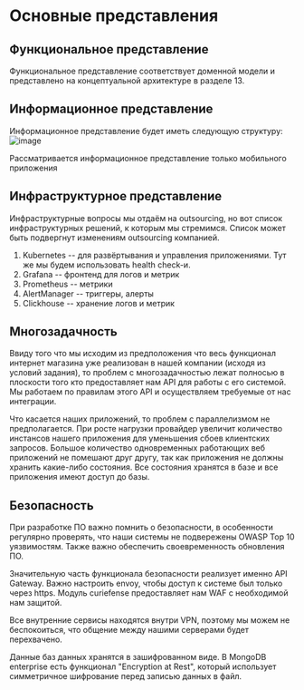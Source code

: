 # Основные представления

## Функциональное представление

Функциональное представление соответствует доменной модели и представлено на концептуальной архитектуре в разделе 13.

## Информационное представление

Информационное представление будет иметь следующую структуру:
![image](https://user-images.githubusercontent.com/124265597/220123081-fbd724b7-65b0-46c4-b290-ab93eebdc432.png)

Рассматривается информационное представление только мобильного приложения

## Инфраструктурное представление

Инфраструктурные вопросы мы отдаём на outsourcing, но вот список инфраструктурных решений, к которым мы стремимся. Список может быть подвергнут изменениям outsourcing компанией.
1. Kubernetes -- для развёртывания и управления приложениями. Тут же мы будем использовать health check-и. 
2. Grafana -- фронтенд для логов и метрик
3. Prometheus -- метрики
4. AlertManager -- триггеры, алерты
5. Clickhouse -- хранение логов и метрик

## Многозадачность

   Ввиду того что мы исходим из предположения что весь функционал интернет магазина уже реализован в нашей компании (исходя из условий задания), то проблем с многозадачностью лежат полносью в плоскости того кто предоставляет нам API для работы с его системой. Мы работаем по правилам этого API и осуществляем требуемые от нас интеграции. 

   Что касается наших приложений, то проблем с параллелизмом не предполагается. При росте нагрузки провайдер увеличит количество инстансов нашего приложения для уменьшения сбоев клиентских запросов. Большое количество одновременных работающих веб приложений не помешают друг другу, так как приложения не должны хранить какие-либо состояния. Все состояния хранятся в базе и все приложения имеют доступ до базы.


## Безопасность

При разработке ПО важно помнить о безопасности, в особенности регулярно проверять, что наши системы не подвережены OWASP Top 10 уязвимостям. Также важно обеспечить своевременность обновления ПО.

Значительную часть функционала безопасности реализует именно API Gateway. Важно настроить envoy, чтобы доступ к системе был только через https. Модуль curiefense предоставляет нам WAF с необходимой нам защитой.

Все внутренние сервисы находятся внутри VPN, поэтому мы можем не беспокоиться, что общение между нашими серверами будет перехвачено.

Данные баз данных хранятся в зашифрованном виде. В MongoDB enterprise есть функционал "Encryption at Rest", который использует симметричное шифрование перед записью данных в файл.
